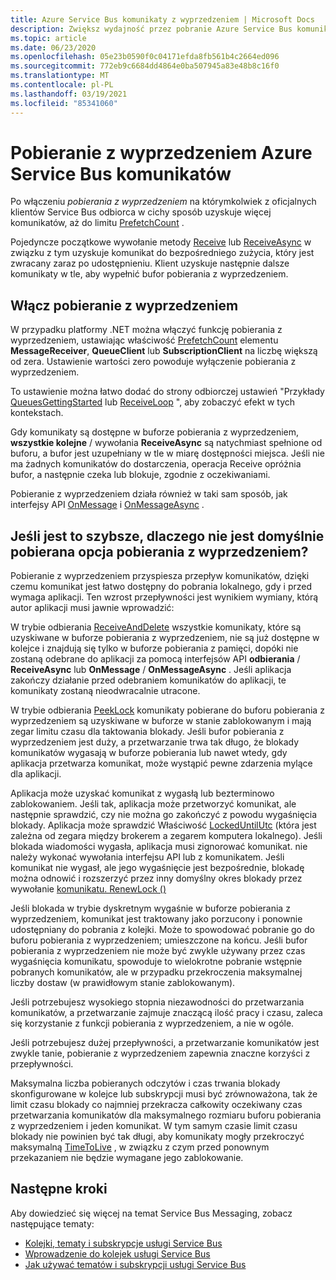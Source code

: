 ```yaml
---
title: Azure Service Bus komunikaty z wyprzedzeniem | Microsoft Docs
description: Zwiększ wydajność przez pobranie Azure Service Bus komunikatów. Komunikaty są łatwo dostępne do pobrania lokalnego przed zażądaniem aplikacji.
ms.topic: article
ms.date: 06/23/2020
ms.openlocfilehash: 05e23b0590f0c04171efda8fb561b4c2664ed096
ms.sourcegitcommit: 772eb9c6684dd4864e0ba507945a83e48b8c16f0
ms.translationtype: MT
ms.contentlocale: pl-PL
ms.lasthandoff: 03/19/2021
ms.locfileid: "85341060"
---
```

# <a name="prefetch-azure-service-bus-messages"></a>Pobieranie z wyprzedzeniem Azure Service Bus komunikatów

Po włączeniu *pobierania z wyprzedzeniem* na którymkolwiek z oficjalnych klientów Service Bus odbiorca w cichy sposób uzyskuje więcej komunikatów, aż do limitu [PrefetchCount](/dotnet/api/microsoft.azure.servicebus.queueclient.prefetchcount#Microsoft_Azure_ServiceBus_QueueClient_PrefetchCount) .

Pojedyncze początkowe wywołanie metody [Receive](/dotnet/api/microsoft.servicebus.messaging.queueclient.receive) lub [ReceiveAsync](/dotnet/api/microsoft.azure.servicebus.core.messagereceiver.receiveasync) w związku z tym uzyskuje komunikat do bezpośredniego zużycia, który jest zwracany zaraz po udostępnieniu. Klient uzyskuje następnie dalsze komunikaty w tle, aby wypełnić bufor pobierania z wyprzedzeniem.

## <a name="enable-prefetch"></a>Włącz pobieranie z wyprzedzeniem

W przypadku platformy .NET można włączyć funkcję pobierania z wyprzedzeniem, ustawiając właściwość [PrefetchCount](/dotnet/api/microsoft.azure.servicebus.queueclient.prefetchcount#Microsoft_Azure_ServiceBus_QueueClient_PrefetchCount) elementu **MessageReceiver**, **QueueClient** lub **SubscriptionClient** na liczbę większą od zera. Ustawienie wartości zero powoduje wyłączenie pobierania z wyprzedzeniem.

To ustawienie można łatwo dodać do strony odbiorczej ustawień "Przykłady [QueuesGettingStarted](https://github.com/Azure/azure-service-bus/tree/master/samples/DotNet/Microsoft.ServiceBus.Messaging/QueuesGettingStarted) lub [ReceiveLoop](https://github.com/Azure/azure-service-bus/tree/master/samples/DotNet/Microsoft.ServiceBus.Messaging/ReceiveLoop) ", aby zobaczyć efekt w tych kontekstach.

Gdy komunikaty są dostępne w buforze pobierania z wyprzedzeniem, **wszystkie kolejne** / wywołania **ReceiveAsync** są natychmiast spełnione od buforu, a bufor jest uzupełniany w tle w miarę dostępności miejsca. Jeśli nie ma żadnych komunikatów do dostarczenia, operacja Receive opróżnia bufor, a następnie czeka lub blokuje, zgodnie z oczekiwaniami.

Pobieranie z wyprzedzeniem działa również w taki sam sposób, jak interfejsy API [OnMessage](/dotnet/api/microsoft.servicebus.messaging.queueclient.onmessage) i [OnMessageAsync](/dotnet/api/microsoft.servicebus.messaging.queueclient.onmessageasync) .

## <a name="if-it-is-faster-why-is-prefetch-not-the-default-option"></a>Jeśli jest to szybsze, dlaczego nie jest domyślnie pobierana opcja pobierania z wyprzedzeniem?

Pobieranie z wyprzedzeniem przyspiesza przepływ komunikatów, dzięki czemu komunikat jest łatwo dostępny do pobrania lokalnego, gdy i przed wymaga aplikacji. Ten wzrost przepływności jest wynikiem wymiany, którą autor aplikacji musi jawnie wprowadzić:

W trybie odbierania [ReceiveAndDelete](/dotnet/api/microsoft.servicebus.messaging.receivemode) wszystkie komunikaty, które są uzyskiwane w buforze pobierania z wyprzedzeniem, nie są już dostępne w kolejce i znajdują się tylko w buforze pobierania z pamięci, dopóki nie zostaną odebrane do aplikacji za pomocą interfejsów API **odbierania** / **ReceiveAsync** lub **OnMessage** / **OnMessageAsync** . Jeśli aplikacja zakończy działanie przed odebraniem komunikatów do aplikacji, te komunikaty zostaną nieodwracalnie utracone.

W trybie odbierania [PeekLock](/dotnet/api/microsoft.servicebus.messaging.receivemode#Microsoft_ServiceBus_Messaging_ReceiveMode_PeekLock) komunikaty pobierane do buforu pobierania z wyprzedzeniem są uzyskiwane w buforze w stanie zablokowanym i mają zegar limitu czasu dla taktowania blokady. Jeśli bufor pobierania z wyprzedzeniem jest duży, a przetwarzanie trwa tak długo, że blokady komunikatów wygasają w buforze pobierania lub nawet wtedy, gdy aplikacja przetwarza komunikat, może wystąpić pewne zdarzenia mylące dla aplikacji.

Aplikacja może uzyskać komunikat z wygasłą lub bezterminowo zablokowaniem. Jeśli tak, aplikacja może przetworzyć komunikat, ale następnie sprawdzić, czy nie można go zakończyć z powodu wygaśnięcia blokady. Aplikacja może sprawdzić Właściwość [LockedUntilUtc](/dotnet/api/microsoft.azure.servicebus.message.systempropertiescollection.lockeduntilutc) (która jest zależna od zegara między brokerem a zegarem komputera lokalnego). Jeśli blokada wiadomości wygasła, aplikacja musi zignorować komunikat. nie należy wykonać wywołania interfejsu API lub z komunikatem. Jeśli komunikat nie wygasł, ale jego wygaśnięcie jest bezpośrednie, blokadę można odnowić i rozszerzyć przez inny domyślny okres blokady przez wywołanie [komunikatu. RenewLock ()](/dotnet/api/microsoft.azure.servicebus.core.messagereceiver.renewlockasync#Microsoft_Azure_ServiceBus_Core_MessageReceiver_RenewLockAsync_System_String_)

Jeśli blokada w trybie dyskretnym wygaśnie w buforze pobierania z wyprzedzeniem, komunikat jest traktowany jako porzucony i ponownie udostępniany do pobrania z kolejki. Może to spowodować pobranie go do buforu pobierania z wyprzedzeniem; umieszczone na końcu. Jeśli bufor pobierania z wyprzedzeniem nie może być zwykle używany przez czas wygaśnięcia komunikatu, spowoduje to wielokrotne pobranie wstępnie pobranych komunikatów, ale w przypadku przekroczenia maksymalnej liczby dostaw (w prawidłowym stanie zablokowanym).

Jeśli potrzebujesz wysokiego stopnia niezawodności do przetwarzania komunikatów, a przetwarzanie zajmuje znaczącą ilość pracy i czasu, zaleca się korzystanie z funkcji pobierania z wyprzedzeniem, a nie w ogóle.

Jeśli potrzebujesz dużej przepływności, a przetwarzanie komunikatów jest zwykle tanie, pobieranie z wyprzedzeniem zapewnia znaczne korzyści z przepływności.

Maksymalna liczba pobieranych odczytów i czas trwania blokady skonfigurowane w kolejce lub subskrypcji musi być zrównoważona, tak że limit czasu blokady co najmniej przekracza całkowity oczekiwany czas przetwarzania komunikatów dla maksymalnego rozmiaru buforu pobierania z wyprzedzeniem i jeden komunikat. W tym samym czasie limit czasu blokady nie powinien być tak długi, aby komunikaty mogły przekroczyć maksymalną [TimeToLive](/dotnet/api/microsoft.azure.servicebus.message.timetolive#Microsoft_Azure_ServiceBus_Message_TimeToLive) , w związku z czym przed ponownym przekazaniem nie będzie wymagane jego zablokowanie.

## <a name="next-steps"></a>Następne kroki

Aby dowiedzieć się więcej na temat Service Bus Messaging, zobacz następujące tematy:

* [Kolejki, tematy i subskrypcje usługi Service Bus](service-bus-queues-topics-subscriptions.md)
* [Wprowadzenie do kolejek usługi Service Bus](service-bus-dotnet-get-started-with-queues.md)
* [Jak używać tematów i subskrypcji usługi Service Bus](service-bus-dotnet-how-to-use-topics-subscriptions.md)
